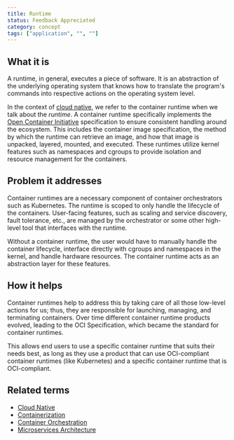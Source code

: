```yaml
---
title: Runtime
status: Feedback Appreciated
category: concept
tags: ["application", "", ""]
---
```


## What it is

A runtime, in general, executes a piece of software.
It is an abstraction of the underlying operating system that knows how to translate the program's commands into respective actions on the operating system level. 

In the context of [cloud native](/cloud-native-apps/), we refer to the container runtime when we talk about the _runtime_. 
A container runtime specifically implements the [Open Container Initiative](https://opencontainers.org/) specification to ensure consistent handling around the ecosystem. 
This includes the container image specification, the method by which the runtime can retrieve an image, 
and how that image is unpacked, layered, mounted, and executed. 
These runtimes utilize kernel features such as namespaces and cgroups to provide isolation and resource management for the containers.

## Problem it addresses

Container runtimes are a necessary component of container orchestrators such as Kubernetes. 
The runtime is scoped to only handle the lifecycle of the containers. 
User-facing features, such as scaling and service discovery, fault tolerance, etc., are managed by the orchestrator or some other high-level tool that interfaces with the runtime.

Without a container runtime, the user would have to manually handle the container lifecycle, interface directly with cgroups and namespaces in the kernel, and handle hardware resources.
The container runtime acts as an abstraction layer for these features.

## How it helps

Container runtimes help to address this by taking care of all those low-level actions for us; 
thus, they are responsible for launching, managing, and terminating containers.
Over time different container runtime products evolved, leading to the OCI Specification, 
which became the standard for container runtimes. 

This allows end users to use a specific container runtime that suits their needs best, 
as long as they use a product that can use OCI-compliant container runtimes (like Kubernetes)
and a specific container runtime that is OCI-compliant.

## Related terms

- [Cloud Native](https://glossary.cncf.io/cloud-native-apps/)
- [Containerization](https://glossary.cncf.io/containerization/)
- [Container Orchestration](https://glossary.cncf.io/container-orchestration/)
- [Microservices Architecture](https://glossary.cncf.io/microservices-architecture/)
